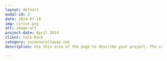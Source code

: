 ```yaml
---
layout: default
modal-id: 3
date: 2014-07-16
img: circus.png
alt: image-alt
project-date: April 2014
client: Folk-Rock
category: suzannecallaway.com
description: Use this area of the page to describe your project. The icon above is part of a free icon set by <a href="https://sellfy.com/p/8Q9P/jV3VZ/">Flat Icons</a>. On their website, you can download their free set with 16 icons, or you can purchase the entire set with 146 icons for only $12!

---
```

